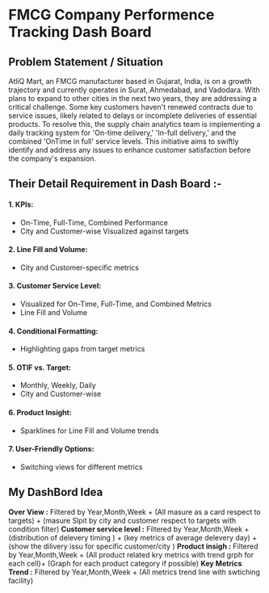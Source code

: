 # FMCG Company Performence Tracking Dash Board
## Problem Statement / Situation

AtliQ Mart, an FMCG manufacturer based in Gujarat, India, is on a growth trajectory and currently operates in Surat, Ahmedabad, and Vadodara. With plans to expand to other cities in the next two years, they are addressing a critical challenge. Some key customers haven't renewed contracts due to service issues, likely related to delays or incomplete deliveries of essential products. To resolve this, the supply chain analytics team is implementing a daily tracking system for 'On-time delivery,' 'In-full delivery,' and the combined 'OnTime in full' service levels. This initiative aims to swiftly identify and address any issues to enhance customer satisfaction before the company's expansion.


## Their Detail Requirement in Dash Board :-
#### 1. KPIs:
  - On-Time, Full-Time, Combined Performance
  - City and Customer-wise
  Visualized against targets
#### 2. Line Fill and Volume:
  - City and Customer-specific metrics
#### 3. Customer Service Level:
- Visualized for On-Time, Full-Time, and Combined Metrics
- Line Fill and Volume
#### 4. Conditional Formatting:
  - Highlighting gaps from target metrics
#### 5. OTIF vs. Target:
   - Monthly, Weekly, Daily
  - City and Customer-wise
#### 6. Product Insight:
  - Sparklines for Line Fill and Volume trends
#### 7. User-Friendly Options:
  - Switching views for different metrics

## My DashBord Idea

**Over View :** Filtered by Year,Month,Week + (All masure as a card respect to targets) + (masure Slpit by city and customer respect to targets with condition filter)
**Customer service level :** Filtered by Year,Month,Week + (distribution of delevery timing ) + (key metrics of average delevery day) + (show the dilivery issu for specific customer/city )
**Product insigh :** Filtered by Year,Month,Week + (All product related kry metrics with trend grph for each cell)+ (Graph for each product category if possible)
**Key Metrics Trend :** Filtered by Year,Month,Week + (All metrics trend line with swtiching facility) 






